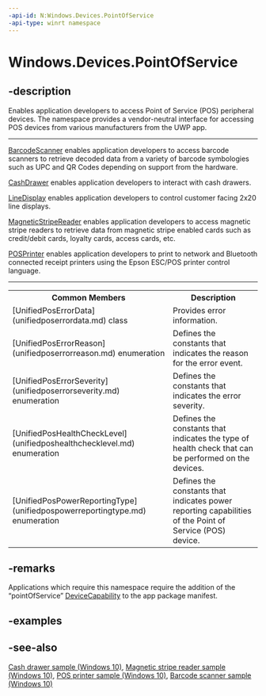 ```yaml
---
-api-id: N:Windows.Devices.PointOfService
-api-type: winrt namespace
---
```


# Windows.Devices.PointOfService

## -description
Enables application developers to access Point of Service (POS) peripheral devices. The namespace provides a vendor-neutral interface for accessing POS devices from various manufacturers from the UWP app.

<hr>

[BarcodeScanner](barcodescanner.md) enables application developers to access barcode scanners to retrieve decoded data from a variety of barcode symbologies such as UPC and QR Codes depending on support from the hardware.

[CashDrawer](cashdrawer.md) enables application developers to interact with cash drawers.

[LineDisplay](linedisplay.md) enables application developers to control customer facing 2x20 line displays.

[MagneticStripeReader](magneticstripereader.md) enables application developers to access magnetic stripe readers to retrieve data from magnetic stripe enabled cards such as credit/debit cards, loyalty cards, access cards, etc.

[POSPrinter](posprinter.md) enables application developers to print to network and Bluetooth connected receipt printers using the Epson ESC/POS printer control language.

<hr>

<table>
   <tr><th>Common Members</th><th>Description</th></tr>
   <tr><td>[UnifiedPosErrorData](unifiedposerrordata.md) class</td><td>Provides error information.</td></tr>
   <tr><td>[UnifiedPosErrorReason](unifiedposerrorreason.md) enumeration</td><td>Defines the constants that indicates the reason for the error event.</td></tr>
   <tr><td>[UnifiedPosErrorSeverity](unifiedposerrorseverity.md) enumeration</td><td>Defines the constants that indicates the error severity.</td></tr>
   <tr><td>[UnifiedPosHealthCheckLevel](unifiedposhealthchecklevel.md) enumeration</td><td>Defines the constants that indicates the type of health check that can be performed on the devices.</td></tr>
   <tr><td>[UnifiedPosPowerReportingType](unifiedpospowerreportingtype.md) enumeration</td><td>Defines the constants that indicates power reporting capabilities of the Point of Service (POS) device.</td></tr>
</table>

## -remarks
Applications which require this namespace require the addition of the “pointOfService” [DeviceCapability](https://msdn.microsoft.com/en-us/library/windows/apps/4353c4fd-f038-4986-81ed-d2ec0c6235ef) to the app package manifest.

## -examples

## -see-also
[Cash drawer sample (Windows 10)](http://go.microsoft.com/fwlink/p/?LinkId=620015), [Magnetic stripe reader sample (Windows 10)](http://go.microsoft.com/fwlink/p/?LinkId=620017), [POS printer sample (Windows 10)](http://go.microsoft.com/fwlink/p/?LinkId=620018), [Barcode scanner sample (Windows 10)](http://go.microsoft.com/fwlink/p/?LinkId=620014)
